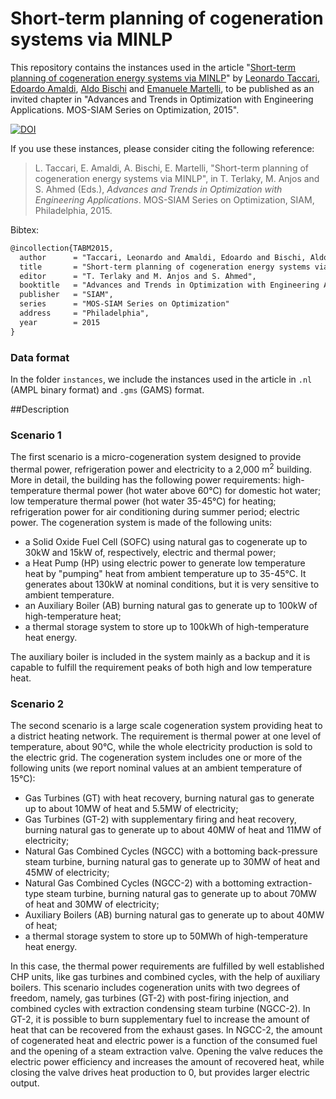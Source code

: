 # Short-term planning of cogeneration systems via MINLP

This repository contains the instances used in the article "[Short-term planning of cogeneration energy systems via MINLP]()" by [Leonardo Taccari](https://twitter.com/leotac), [Edoardo Amaldi](http://home.deib.polimi.it/amaldi/), [Aldo Bischi]() and [Emanuele Martelli](http://www.energia.polimi.it/dipartimento/scheda_persona.php?id=242), 
to be published as an invited chapter in "Advances and Trends in Optimization with Engineering Applications. MOS-SIAM Series on Optimization, 2015".

[![DOI](https://zenodo.org/badge/18298/OR-polimi/cchp-minlp.svg)](https://zenodo.org/badge/latestdoi/18298/OR-polimi/cchp-minlp)

If you use these instances, please consider citing the following reference:

> L. Taccari, E. Amaldi, A. Bischi, E. Martelli, "Short-term planning of cogeneration energy systems via MINLP", in T. Terlaky, M. Anjos and S. Ahmed (Eds.), *Advances and Trends in Optimization with Engineering Applications*. MOS-SIAM Series on Optimization, SIAM, Philadelphia, 2015.

Bibtex:

``` latex
@incollection{TABM2015,
  author      = "Taccari, Leonardo and Amaldi, Edoardo and Bischi, Aldo and Martelli, Emanuele"
  title       = "Short-term planning of cogeneration energy systems via MINLP",
  editor      = "T. Terlaky and M. Anjos and S. Ahmed",
  booktitle   = "Advances and Trends in Optimization with Engineering Applications"
  publisher   = "SIAM",
  series      = "MOS-SIAM Series on Optimization"
  address     = "Philadelphia",
  year        = 2015
}
```



### Data format
In the folder `instances`, we include the instances used in the article in `.nl` (AMPL binary format) and `.gms` (GAMS) format.   

##Description

### Scenario 1

The first scenario is a micro-cogeneration system designed to provide thermal power, refrigeration power and electricity to a 2,000 m<sup>2</sup> building. 
More in detail, the building has the following power requirements: high-temperature thermal power (hot water above 60°C) for domestic hot water; 
low temperature thermal power (hot water 35-45°C) for heating; 
refrigeration power for air conditioning during summer period; electric power.
The cogeneration system is made of the following units:
+  a Solid Oxide Fuel Cell (SOFC) using natural gas to cogenerate up to 30kW and 15kW of, respectively, electric and thermal power; 
+  a Heat Pump (HP) using electric power to generate low temperature heat by "pumping"  heat from ambient temperature up to 35-45°C. It generates about 130kW at nominal conditions, but it is very sensitive to ambient temperature.
+  an Auxiliary Boiler (AB) burning natural gas to generate up to 100kW of high-temperature heat;
+  a thermal storage system to store up to 100kWh of high-temperature heat energy.

The auxiliary boiler is included in the system mainly as a backup and it is capable to fulfill the requirement peaks of both high and low temperature heat. 

### Scenario 2
The second scenario is a large scale cogeneration system providing heat to a district heating network. 
The requirement is thermal power at one level of temperature, about 90°C, 
while the whole electricity production is sold to the electric grid.
The cogeneration system includes one or more of the following units (we report nominal values at an ambient temperature of 15°C):
+ Gas Turbines (GT) with heat recovery, burning natural gas to generate up to about 10MW of heat and 5.5MW of electricity; 
+ Gas Turbines (GT-2) with supplementary firing and heat recovery, burning natural gas to generate up to about 40MW of heat and 11MW of electricity;
+ Natural Gas Combined Cycles (NGCC) with a bottoming back-pressure steam turbine, burning natural gas to generate up to 30MW of heat and 45MW of electricity; 
+ Natural Gas Combined Cycles (NGCC-2) with a bottoming extraction-type steam turbine, burning natural gas to generate up to about 70MW of heat and 30MW of electricity; 
+ Auxiliary Boilers (AB) burning natural gas to generate up to about 40MW of heat; 
+ a thermal storage system to store up to 50MWh of high-temperature heat energy.

In this case, the thermal power requirements are fulfilled by well established CHP units, like gas turbines and combined cycles, with the help of auxiliary boilers.
This scenario includes cogeneration units with two degrees of freedom,
namely, gas turbines (GT-2) with post-firing injection, and combined cycles with extraction condensing steam turbine (NGCC-2).
In GT-2, it is possible to burn supplementary fuel to increase the amount of heat that can be recovered from the exhaust gases. 
In NGCC-2, the amount of cogenerated heat and electric power is a function of the consumed fuel and the opening of a steam extraction valve.
Opening the valve reduces the electric power efficiency and increases the amount of recovered heat, 
while closing the valve drives heat production to 0, but provides larger electric output.
